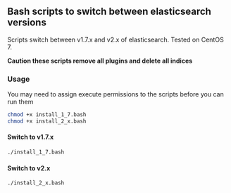 ## Bash scripts to switch between elasticsearch versions

Scripts switch between v1.7.x and v2.x of elasticsearch.
Tested on CentOS 7.

**Caution these scripts remove all plugins and delete all indices**

### Usage

You may need to assign execute permissions to the scripts before you can run them

```bash
chmod +x install_1_7.bash
chmod +x install_2_x.bash
```

#### Switch to v1.7.x

```bash
./install_1_7.bash
```

#### Switch to v2.x

```bash
./install_2_x.bash
```

